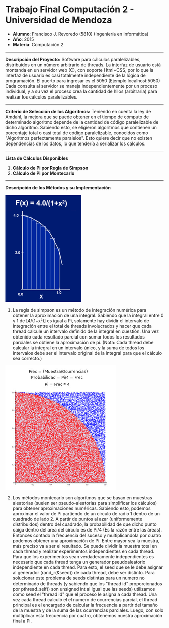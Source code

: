 # Trabajo Final Computación 2 - Universidad de Mendoza

- **Alumno**: Francisco J. Revoredo (5810) (Ingeniería en Informática)
- **Año**: 2015
- **Materia**: Computación 2 

---

**Descripción del Proyecto:**
Software para cálculos paralelizables, distribuidos en un número arbitrario de threads.
La interfaz de usuario está montanda en un servidor web (C), con soporte Html+CSS, por lo que la interfaz de usuario
es casi totalmente independiente de la lógica de programación. El puerto para ingresar es el 5050 (Ejemplo localhost:5050)
Cada consulta al servidor se maneja independientemente por un proceso individual, y a su vez el proceso
crea la cantidad de hilos (arbitraria) para realizar los cálculos paralelizables.

---

**Criterio de Selección de los Algoritmos:**
Teniendo en cuenta la ley de Amdahl, la mejora que se puede obtener en el tiempo de cómputo de determinado algoritmo depende de la
 cantidad de código paralelizable de dicho algoritmo. Sabiendo esto, se eligieron algoritmos que contienen un porcentaje total 
o casi total de código paralelizable, conocidos como "Algoritmos perfectamente paralelos". Esto quiere decir que no existen dependencias de los datos, lo que tendería a serializar los cálculos.

---

**Lista de Cálculos Disponibles**

1. **Cálculo de Pi por Regla de Simpson**
2. **Cálculo de Pi por Montecarlo**

---

**Descripción de los Métodos y su Implementación**

![alt text](https://github.com/franrevoredo/final-compu2/blob/master/img/simpson.jpg "Simpson")

1. La regla de simpson es un método de integración numérica para obtener la aproximación
 de una integral.
Sabiendo que la integral entre 0 y 1 de [4/(1+x²)] es igual a Pi, 
solamente hay dividir el intervalo de integración entre el total de threads involucrados 
y hacer que cada thread calcule un intervalo definido de la integral en cuestión. Una vez obtenido cada resultado parcial 
con sumar todos los resultados parciales se obtiene la aproximación de pi.
(Nota: Cada thread debe calcular la integral en un intervalo único, y la suma de todos los intervalos debe ser el intervalo original de la integral para que el cálculo sea correcto.)


![alt text](https://github.com/franrevoredo/final-compu2/blob/master/img/montecarlo.jpg "Montecarlo")

2. Los métodos montecarlo son algoritmos que se basan en muestras aleatorias 
(suelen ser pseudo-aleatorias para simplificar los cálculos) para obtener aproximaciones numéricas. 
Sabiendo esto, podemos aproximar el valor de Pi partiendo de un circulo de radio 1 dentro de un cuadrado de lado 2.
A partir de puntos al azar (uniformemente distribuidos) dentro del cuadrado, la probabilidad de que dicho punto
caiga dentro del area del circulo es de Pi/4 (Es la razón entre las áreas). Entonces contado la frecuencia
del suceso y multiplicandola por cuatro podemos obtener una aproximación de Pi. Entre mayor sea la muestra, más preciso va a ser el resultado.
Se puede dividir la muestra total en cada thread y realizar experimentos independientes en cada thread. Para que
los experimentos sean verdaderamente independientes es necesario que cada thread tenga un generador pseudoaleatorio independiente en cada thread.
Para esto, el seed que se le debe asignar al generador (rand_r(&seed)) de cada thread, debe ser distinto. Para solucionar
este problema de seeds distintas para un numero no determinado de threads (y sabiendo que los "thread id" proporcionados por pthread_self()
 son unsigned int al igual que las seeds) utilizamos como seed el "thread id" que el proceso le asigna a cada thread.
Una vez cada thread calculó el el numero de ocurrencias parcial, el thread principal es el encargado de calcular la frecuencia a partir del tamaño
 de la muestra y de la suma de las ocurrencias parciales. Luego, con solo multiplicar esta frecuencia por cuatro, obtenemos nuestra aproximación final a Pi.
